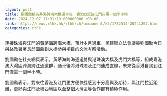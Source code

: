 ```yaml
---
layout: post
title: 劉國勳稱黃茅海跨海大橋通車後　香港自駕往江門只需一個半小時
date: 2024-12-07 17:31:19.000000000 +08:00
link: https://news.rthk.hk/rthk/ch/component/k2/1782514-20241207.htm
categories: rthk
---
```


連接珠海與江門的黃茅海跨海大橋，預計本月通車，民建聯立法會議員劉國勳今日與路政署署長邱國鼎到大橋參與項目的交流考察活動。

劉國勳在社交網頁表示，黃茅海跨海通道將與港珠澳大橋及虎門大橋等，組成粵港澳大灣區跨海跨江通道群，通車後將港珠澳及江門連成直線，未來從香港自駕到江門僅需一個半小時。

劉國勳表示，對來往香港及江門更方便快捷感到十分高興及期待，與江門拉近距離，更好與江門及粵西地區以至整個大灣區等合作都有積極作用。
